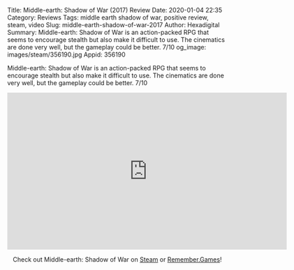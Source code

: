 Title: Middle-earth: Shadow of War (2017) Review
Date: 2020-01-04 22:35
Category: Reviews
Tags: middle earth shadow of war, positive review, steam, video
Slug: middle-earth-shadow-of-war-2017
Author: Hexadigital
Summary: Middle-earth: Shadow of War is an action-packed RPG that seems to encourage stealth but also make it difficult to use. The cinematics are done very well, but the gameplay could be better. 7/10
og_image: images/steam/356190.jpg
Appid: 356190

Middle-earth: Shadow of War is an action-packed RPG that seems to encourage stealth but also make it difficult to use. The cinematics are done very well, but the gameplay could be better. 7/10

<center><iframe src="https://www.youtube.com/embed/tlJ4eIqEDrk?feature=oembed" allow="accelerometer; autoplay; encrypted-media; gyroscope; picture-in-picture" width="640" height="360" frameborder="0"></iframe>

Check out Middle-earth: Shadow of War on [Steam](https://store.steampowered.com/app/356190/?curator_clanid=34633900) or [Remember.Games](https://remember.games/game/4396/)!</center>